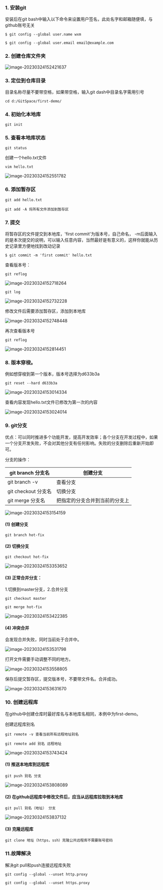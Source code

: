 ### 1. 安装git

安装后在git bash中输入以下命令来设置用户签名，此处名字和邮箱随便填，与github账号无关

`$ git config --global user.name wxm`

`$ git config --global user.email email@example.com`

### 2. 创建仓库文件夹

![image-20230324152421637](C:\Users\xiaom\AppData\Roaming\Typora\typora-user-images\image-20230324152421637.png)

### 3. 定位到仓库目录

目录名称尽量不要带空格，如果带空格，输入git dash中目录名字需用引号

`cd d:/GitSpace/first-demo/`

### 4. 初始化本地库

`git init`

### 5. 查看本地库状态

`git status`

创建一个hello.txt文件

`vim hello.txt`

![image-20230324152551782](C:\Users\xiaom\AppData\Roaming\Typora\typora-user-images\image-20230324152551782.png)

### 6. 添加暂存区

`git add hello.txt`

`git add -A 将所有文件添加到暂存区`

### 7. 提交

将暂存区的文件提交到本地库，'first commit'为版本号，自己命名， -m后面输入的是本次提交的说明，可以输入任意内容，当然最好是有意义的，这样你就能从历史记录里方便地找到改动记录

`$ git commit -m 'first commit' hello.txt `

查看版本号：

`git reflog`

![image-20230324152718264](C:\Users\xiaom\AppData\Roaming\Typora\typora-user-images\image-20230324152718264.png)

`git log`

![image-20230324152732228](C:\Users\xiaom\AppData\Roaming\Typora\typora-user-images\image-20230324152732228.png)



修改文件后需要添加暂存区，添加到本地库

![image-20230324152748448](C:\Users\xiaom\AppData\Roaming\Typora\typora-user-images\image-20230324152748448.png)

再次查看版本号

`git reflog`

![image-20230324152814451](C:\Users\xiaom\AppData\Roaming\Typora\typora-user-images\image-20230324152814451.png)

### 8. 版本穿梭。

例如想穿梭到第一个版本，版本号选择为d633b3a

`git reset --hard d633b3a`

![image-20230324153014334](C:\Users\xiaom\AppData\Roaming\Typora\typora-user-images\image-20230324153014334.png)

查看内容发现hello.txt文件已修改为第一次的内容

![image-20230324153024014](C:\Users\xiaom\AppData\Roaming\Typora\typora-user-images\image-20230324153024014.png)

### 9. git分支

优点：可以同时推进多个功能开发，提高开发效率；各个分支在开发过程中，如果一个分支开发失败，不会对其他分支有任何影响。失败的分支删除后重新开始即可。

分支的操作：

| git  branch 分支名   | 创建分支                       |
| -------------------- | ------------------------------ |
| git  branch -v       | 查看分支                       |
| git  checkout 分支名 | 切换分支                       |
| git  merge 分支名    | 把指定的分支合并到当前的分支上 |

![image-20230324153154159](C:\Users\xiaom\AppData\Roaming\Typora\typora-user-images\image-20230324153154159.png)

#### (1) 创建分支

`git branch hot-fix`

#### (2) 切换分支

`git checkout hot-fix`

![image-20230324153353652](C:\Users\xiaom\AppData\Roaming\Typora\typora-user-images\image-20230324153353652.png)

#### (3) 正常合并分支：

1.切换到master分支，2.合并分支

`git checkout master`

`git merge hot-fix`

![image-20230324153422385](C:\Users\xiaom\AppData\Roaming\Typora\typora-user-images\image-20230324153422385.png)

#### (4) 冲突合并

会发现合并失败，同时当前处于合并中。

![image-20230324153531798](C:\Users\xiaom\AppData\Roaming\Typora\typora-user-images\image-20230324153531798.png)

打开文件需要手动调整不同的地方。

![image-20230324153558805](C:\Users\xiaom\AppData\Roaming\Typora\typora-user-images\image-20230324153558805.png)

保存后提交暂存区，提交版本号，不要带文件名。合并成功。

![image-20230324153631670](C:\Users\xiaom\AppData\Roaming\Typora\typora-user-images\image-20230324153631670.png)

### 10. 创建远程库

在github中创建仓库时最好库名与本地库名相同，本例中为first-demo。

创建远程库别名

`git remote -v 查看当前所有远程地址别名`

`git remote add 别名 远程地址`

![image-20230324153743424](C:\Users\xiaom\AppData\Roaming\Typora\typora-user-images\image-20230324153743424.png)

#### (1) 推送本地库到远程库

`git push 别名 分支`

![image-20230324153808089](C:\Users\xiaom\AppData\Roaming\Typora\typora-user-images\image-20230324153808089.png)

#### (2) 在github远程库中修改文件后，应当从远程库拉取到本地库

`git pull 别名（地址） 分支`

![image-20230324153837132](C:\Users\xiaom\AppData\Roaming\Typora\typora-user-images\image-20230324153837132.png)

#### (3) 克隆远程库

`git clone 地址（https，ssh）克隆公共远程库不需要账号密码 `

### 11.故障解决

解决git pull和push连接远程库失败

`git config --global --unset http.proxy`

`git config --global --unset https.proxy`

